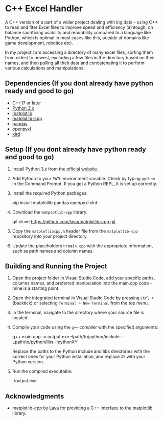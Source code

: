 # C++ Excel Handler

A C++ version of a part of a wider project dealing with big data - using C++ to read and fiter Excel files to improve speed and efficiency (alhtough, on balance sacrificing usability and readability compared to a language like Python, which is optimal in most cases like this, outside of domains like game development, robotics etc). 

In my project I am accessing a directory of many excel files, sorting them from oldest to newest, excluding a few files in the directory based on their names, and then pulling all their data and concatenating it to perform various calculations and manipulations.

## Dependencies (If you dont already have python ready and good to go)

- C++17 or later
- [Python 3.x](https://www.python.org/downloads/)
- [matplotlib](https://matplotlib.org/)
- [matplotlib-cpp](https://github.com/lava/matplotlib-cpp)
- [pandas](https://pandas.pydata.org/)
- [openpyxl](https://openpyxl.readthedocs.io/en/stable/)
- [xlrd](https://xlrd.readthedocs.io/en/latest/)

## Setup (If you dont already have python ready and good to go)

1. Install Python 3.x from the [official website](https://www.python.org/downloads/).

2. Add Python to your `PATH` environment variable. Check by typing `python` in the Command Prompt. If you get a Python REPL, it is set up correctly.

3. Install the required Python packages:
    
    pip install matplotlib pandas openpyxl xlrd


4. Download the `matplotlib-cpp` library:

    git clone https://github.com/lava/matplotlib-cpp.git


5. Copy the `matplotlibcpp.h` header file from the `matplotlib-cpp` repository into your project directory.

6. Update the placeholders in `main.cpp` with the appropriate information, such as path names and column names.

## Building and Running the Project

1. Open the project folder in Visual Studio Code, add your specific paths, columns names, and preferred manipulation into the main.cpp code - mine is a starting point.

2. Open the integrated terminal in Visual Studio Code by pressing `Ctrl + ` (backtick) or selecting `Terminal > New Terminal` from the top menu.

3. In the terminal, navigate to the directory where your source file is located.

4. Compile your code using the `g++` compiler with the specified arguments:

    g++ main.cpp -o output.exe -Ipath/to/python/include -Lpath/to/python/libs -lpythonXY


    Replace the paths to the Python include and libs directories with the correct ones for your Python installation, and replace `XY` with your Python version.

5. Run the compiled executable:

    ./output.exe


## Acknowledgments

- [matplotlib-cpp](https://github.com/lava/matplotlib-cpp) by Lava for providing a C++ interface to the matplotlib library.






